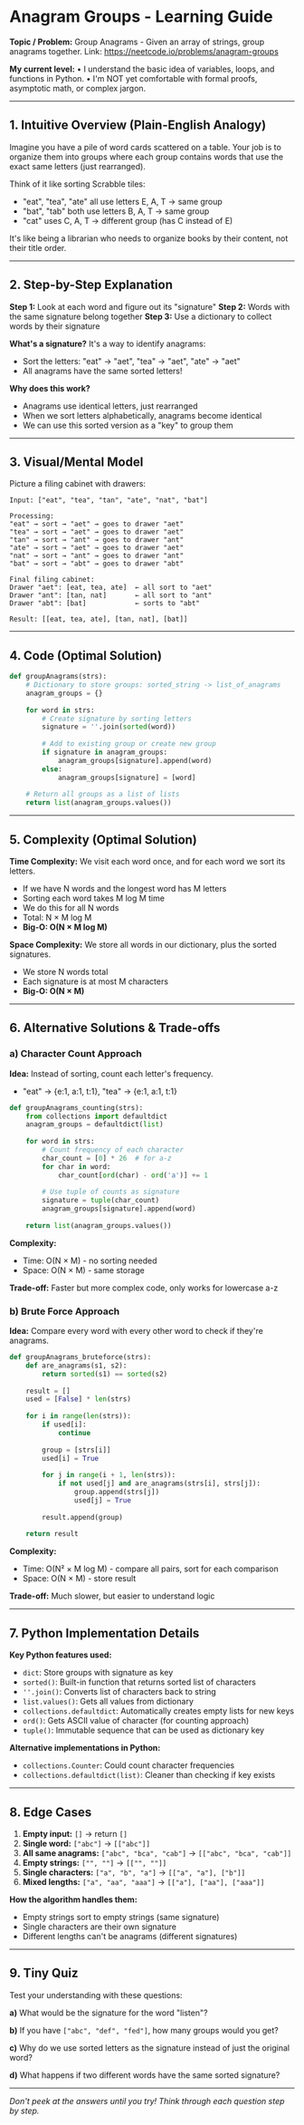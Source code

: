 # Anagram Groups - Learning Guide

**Topic / Problem:**
Group Anagrams - Given an array of strings, group anagrams together.
Link: https://neetcode.io/problems/anagram-groups

**My current level:**
• I understand the basic idea of variables, loops, and functions in Python.
• I'm NOT yet comfortable with formal proofs, asymptotic math, or complex jargon.

---

## 1. Intuitive Overview (Plain-English Analogy)

Imagine you have a pile of word cards scattered on a table. Your job is to organize them into groups where each group contains words that use the exact same letters (just rearranged).

Think of it like sorting Scrabble tiles:
- "eat", "tea", "ate" all use letters E, A, T → same group
- "bat", "tab" both use letters B, A, T → same group  
- "cat" uses C, A, T → different group (has C instead of E)

It's like being a librarian who needs to organize books by their content, not their title order.

---

## 2. Step-by-Step Explanation

**Step 1:** Look at each word and figure out its "signature"
**Step 2:** Words with the same signature belong together
**Step 3:** Use a dictionary to collect words by their signature

**What's a signature?** It's a way to identify anagrams:
- Sort the letters: "eat" → "aet", "tea" → "aet", "ate" → "aet"
- All anagrams have the same sorted letters!

**Why does this work?**
- Anagrams use identical letters, just rearranged
- When we sort letters alphabetically, anagrams become identical
- We can use this sorted version as a "key" to group them

---

## 3. Visual/Mental Model

Picture a filing cabinet with drawers:

```
Input: ["eat", "tea", "tan", "ate", "nat", "bat"]

Processing:
"eat" → sort → "aet" → goes to drawer "aet"
"tea" → sort → "aet" → goes to drawer "aet" 
"tan" → sort → "ant" → goes to drawer "ant"
"ate" → sort → "aet" → goes to drawer "aet"
"nat" → sort → "ant" → goes to drawer "ant"
"bat" → sort → "abt" → goes to drawer "abt"

Final filing cabinet:
Drawer "aet": [eat, tea, ate]  ← all sort to "aet"
Drawer "ant": [tan, nat]       ← all sort to "ant"  
Drawer "abt": [bat]            ← sorts to "abt"

Result: [[eat, tea, ate], [tan, nat], [bat]]
```

---

## 4. Code (Optimal Solution)

```python
def groupAnagrams(strs):
    # Dictionary to store groups: sorted_string -> list_of_anagrams
    anagram_groups = {}
    
    for word in strs:
        # Create signature by sorting letters
        signature = ''.join(sorted(word))
        
        # Add to existing group or create new group
        if signature in anagram_groups:
            anagram_groups[signature].append(word)
        else:
            anagram_groups[signature] = [word]
    
    # Return all groups as a list of lists
    return list(anagram_groups.values())
```

---

## 5. Complexity (Optimal Solution)

**Time Complexity:** We visit each word once, and for each word we sort its letters.
- If we have N words and the longest word has M letters
- Sorting each word takes M log M time  
- We do this for all N words
- Total: N × M log M
- **Big-O: O(N × M log M)**

**Space Complexity:** We store all words in our dictionary, plus the sorted signatures.
- We store N words total
- Each signature is at most M characters
- **Big-O: O(N × M)**

---

## 6. Alternative Solutions & Trade-offs

### a) Character Count Approach
**Idea:** Instead of sorting, count each letter's frequency.
- "eat" → {e:1, a:1, t:1}, "tea" → {e:1, a:1, t:1}

```python
def groupAnagrams_counting(strs):
    from collections import defaultdict
    anagram_groups = defaultdict(list)
    
    for word in strs:
        # Count frequency of each character
        char_count = [0] * 26  # for a-z
        for char in word:
            char_count[ord(char) - ord('a')] += 1
        
        # Use tuple of counts as signature
        signature = tuple(char_count)
        anagram_groups[signature].append(word)
    
    return list(anagram_groups.values())
```

**Complexity:**
- Time: O(N × M) - no sorting needed
- Space: O(N × M) - same storage

**Trade-off:** Faster but more complex code, only works for lowercase a-z

### b) Brute Force Approach
**Idea:** Compare every word with every other word to check if they're anagrams.

```python
def groupAnagrams_bruteforce(strs):
    def are_anagrams(s1, s2):
        return sorted(s1) == sorted(s2)
    
    result = []
    used = [False] * len(strs)
    
    for i in range(len(strs)):
        if used[i]:
            continue
            
        group = [strs[i]]
        used[i] = True
        
        for j in range(i + 1, len(strs)):
            if not used[j] and are_anagrams(strs[i], strs[j]):
                group.append(strs[j])
                used[j] = True
        
        result.append(group)
    
    return result
```

**Complexity:**
- Time: O(N² × M log M) - compare all pairs, sort for each comparison
- Space: O(N × M) - store result

**Trade-off:** Much slower, but easier to understand logic

---

## 7. Python Implementation Details

**Key Python features used:**
- `dict`: Store groups with signature as key
- `sorted()`: Built-in function that returns sorted list of characters
- `''.join()`: Converts list of characters back to string
- `list.values()`: Gets all values from dictionary
- `collections.defaultdict`: Automatically creates empty lists for new keys
- `ord()`: Gets ASCII value of character (for counting approach)
- `tuple()`: Immutable sequence that can be used as dictionary key

**Alternative implementations in Python:**
- `collections.Counter`: Could count character frequencies
- `collections.defaultdict(list)`: Cleaner than checking if key exists

---

## 8. Edge Cases

1. **Empty input:** `[]` → return `[]`
2. **Single word:** `["abc"]` → `[["abc"]]`
3. **All same anagrams:** `["abc", "bca", "cab"]` → `[["abc", "bca", "cab"]]`
4. **Empty strings:** `["", ""]` → `[["", ""]]`
5. **Single characters:** `["a", "b", "a"]` → `[["a", "a"], ["b"]]`
6. **Mixed lengths:** `["a", "aa", "aaa"]` → `[["a"], ["aa"], ["aaa"]]`

**How the algorithm handles them:**
- Empty strings sort to empty strings (same signature)
- Single characters are their own signature
- Different lengths can't be anagrams (different signatures)

---

## 9. Tiny Quiz

Test your understanding with these questions:

**a)** What would be the signature for the word "listen"?

**b)** If you have `["abc", "def", "fed"]`, how many groups would you get?

**c)** Why do we use sorted letters as the signature instead of just the original word?

**d)** What happens if two different words have the same sorted signature?

---

*Don't peek at the answers until you try! Think through each question step by step.*